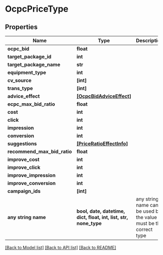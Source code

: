 # OcpcPriceType


## Properties
Name | Type | Description | Notes
------------ | ------------- | ------------- | -------------
**ocpc_bid** | **float** |  | [optional] 
**target_package_id** | **int** |  | [optional] 
**target_package_name** | **str** |  | [optional] 
**equipment_type** | **int** |  | [optional] 
**cv_source** | **[int]** |  | [optional] 
**trans_type** | **[int]** |  | [optional] 
**advice_effect** | [**[OcpcBidAdviceEffect]**](OcpcBidAdviceEffect.md) |  | [optional] 
**ecpc_max_bid_ratio** | **float** |  | [optional] 
**cost** | **int** |  | [optional] 
**click** | **int** |  | [optional] 
**impression** | **int** |  | [optional] 
**conversion** | **int** |  | [optional] 
**suggestions** | [**[PriceRatioEffectInfo]**](PriceRatioEffectInfo.md) |  | [optional] 
**recommend_max_bid_ratio** | **float** |  | [optional] 
**improve_cost** | **int** |  | [optional] 
**improve_click** | **int** |  | [optional] 
**improve_impression** | **int** |  | [optional] 
**improve_conversion** | **int** |  | [optional] 
**campaign_ids** | **[int]** |  | [optional] 
**any string name** | **bool, date, datetime, dict, float, int, list, str, none_type** | any string name can be used but the value must be the correct type | [optional]

[[Back to Model list]](../README.md#documentation-for-models) [[Back to API list]](../README.md#documentation-for-api-endpoints) [[Back to README]](../README.md)


